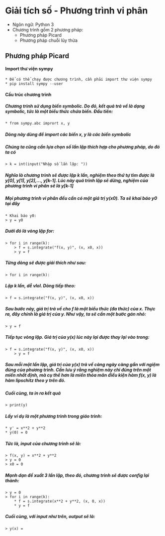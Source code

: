 # Giải tích số - Phương trình vi phân
* Ngôn ngữ: Python 3	
* Chương trình gồm 2 phương pháp: 
	* Phương pháp Picard
	* Phương pháp chuỗi lũy thừa
## Phương pháp Picard
#### Import thư viện **sympy**
	* Để có thể chạy được chương trình, cần phải import thư viện sympy
	* pip install sympy --user
#### Cấu trúc chương trình
##### Chương trình sử dụng biến symbolic. Do đó, kết quả trả về là dạng symbolic, tức là một biểu thức chứa biến. Đầu tiên:
	* from sympy.abc imprort x, y
##### Dòng này dùng để import các biến x, y là các biến symbolic
##### Chúng ta cũng cần lựa chọn số lần lặp thích hợp cho phương pháp, do đó ta có 
	> k = int(input("Nhập số lần lặp: "))
##### Nghĩa là chương trình sẽ được lặp k lần, nghiệm theo thứ tự tìm được là y[0], y[1], y[2],..., y[k-1]. Lúc này quá trình lặp sẽ dừng, nghiệm của phương trình vi phân sẽ là y[k-1]
##### Mọi phương trình vi phân đều cần có một giá trị y(x0). Ta sẽ khai báo y0 tại đây
	* Khai báo y0:
	> y = y0
##### Dưới đó là vòng lặp for:
	> for i in range(k):
		> f = s.integrate("f(x, y)", (x, x0, x))
		> y = f
##### Từng dòng sẽ được giải thích như sau:
	> for i in range(k):
##### Lặp k lần, dễ vlol. Dòng tiếp theo:
	> f = s.integrate("f(x, y)", (x, x0, x))
##### Sau bước này, giá trị trả về cho f là một biểu thức (đa thức) của x. Thực ra, đây chính là giá trị của y. Như vậy, ta sẽ cần một bước gán nhỏ:
	> y = f
##### Tiếp tục vòng lặp. Giá trị của y(x) lúc này lại được thay lại vào trong:
	> f = s.integrate("f(x, y)", (x, x0, x))
		> y = f
##### Sau mỗi một lần lặp, giá trị của y(x) trả về càng ngày càng gần với ngiệm đúng của phương trình. Cần lưu ý rằng nghiệm này chỉ đúng trên một miền nhất định, mà cụ thể hơn là miền thỏa mãn điều kiện hàm f(x, y) là hàm lipschitz theo y trên đó. 
##### Cuối cùng, ta in ra kết quả 
	> print(y)
##### Lấy ví dụ là một phương trình trong giáo trình:
	* y' = x**2 + y**2
	* y(0) = 0
##### Tức là, input của chương trình sẽ là:
	> f(x, y) = x**2 + y**2
	> y = 0
	> x0 = 0
##### Mạnh dạn đề xuất 3 lần lặp, theo đó, chương trình sẽ được config lại thành:
	> y = 0
	> for i in range(k):
		* f = s.integrate(x**2 + y**2, (x, 0, x))
		* y = f
##### Cuối cùng, với input như trên, output sẽ là:
	> y(x) = 
